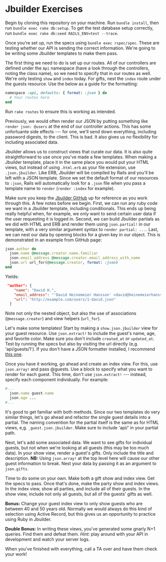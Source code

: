 # Jbuilder Exercises

Begin by cloning this repository on your machine. Run `bundle install`, then 
run `bundle exec rake db:setup`. To get the test database setup correctly, run 
`bundle exec rake db:seed RAILS_ENV=test --trace`.

Once you're set up, run the specs using `bundle exec rspec/spec`. These are 
testing whether our API is sending the correct information. We're going to 
be writing some Jbuilder templates to make them pass.

The first thing we need to do is set up our routes. All of our controllers are
defined under the `Api` namespace (have a look through the controllers, noting
the class name), so we need to specify that in our routes as well. We're only
testing `show` and `index` today. For gifts, nest the `index` route under the
guests resource. Use the below as a guide for the formatting:

```ruby
namespace :api, defaults: { format: :json } do 
  # Your routes here
end
```

Run `rake routes` to ensure this is working as intended. 

Previously, we would often render our JSON by putting something like `render
json: @users` at the end of our controller actions. This has some unfortuante
side effects --- for one, we'll send down everything, including password
digests, to the client. This is bad. It also gives us no flexibility for
including associated data.

Jbuilder allows us to construct views that curate our data. It is also quite
straightforward to use once you've made a few templates. When making a Jbuilder
template, place it in the same place you would put your HTML views, but instead
of using  `.html.erb` as your file extension, use `.json.jbuilder`. Like ERB,
Jbuilder will be compiled by Rails and you'll be left with a JSON template.
Since we set the default format of our resources to `:json`, Rails will
automatically look for a `.json` file when you pass a template name to `render`
(`render :index` for example).

Make sure you keep the [Jbuilder GitHub][docs-link] up for reference as you work
through this. A few notes before we begin. First, we can run any ruby code we
want in a Jbuilder template, including conditionals. This ends up being really
helpful when, for example, we only want to send certain user data if the user
requesting it is logged in. Second, we can build Jbuilder partials as we did
with HTML and ERB and render them using `json.partial!` in our template, with a
very similar argument syntax to `render partial: ...`. Last, we can nest our 
data by opening blocks for a given key in our object. This is demonstrated in an 
example from GitHub page:

```ruby
json.author do
  json.name @message.creator.name.familiar
  json.email_address @message.creator.email_address_with_name
  json.url url_for(@message.creator, format: :json)
end
```
Yields:
```json
 "author": {
    "name": "David H.",
    "email_address": "'David Heinemeier Hansson' <david@heinemeierhansson.com>",
    "url": "http://example.com/users/1-david.json"
  }
```

Note not only the nested object, but also the use of associations
(`@message.creator`) and view helpers (`url_for`). 

Let's make some templates! Start by making a `show.json.jbuilder` view for your
guest resource. Use `json.extract!` to include the guest's name, age, and
favorite color. Make sure you don't include `created_at` or `updated_at`. Test
by running the specs but also by visiting the url directly (e,g.
'api/guests/1'). If you don't have a JSON formatter installed, I recommend
[this one][formatter-link].

Once you have it working, go ahead and create an index view. For this, use
`json.array!` and pass @guests. Use a block to specify what you want to render
for each guest. This time, don't use `json.extract!` --- instead, specify each
component individually. For example:
```ruby
#... 
  json.name guest.name
  json.age ... 
#...
```

It's good to get familiar with both methods. Since our two templates do very similar 
things, let's go ahead and refactor the single guest details into a partial. 
The naming convention for the partial itself is the same as for HTML views, e,g. 
`_guest.json.jbuilder`. Make sure to include 'api/' in your partial path.

Next, let's add some associated data. We want to see gifts for individual
guests, but not when we're looking at all guests (this may be too much data). In
your show view, render a guest's gifts. Only include the title and description.
**NB:** Using `json.array!` at the top level here will cause our other guest
information to break. Nest your data by passing it as an argument to
`json.gifts`.

Time to do some on your own. Make both a gift show and index view. Get the specs
to pass. Once that's done, make the party show and index views. In the index
view, show all parties, and include all of their guests. In the show view,
include not only all guests, but all of the guests' gifts as well.

**Bonus:** Change your guest index view to only show guests who are between 40 
and 50 years old. Normally we would always do this kind of selection using 
Active Record, but this gives us an opportunity to practice using Ruby in Jbuilder.

**Double Bonus:** In writing these views, you've generated some gnarly N+1 queries. 
Find them and defeat them. _Hint:_ play around with your API in development and 
watch your server logs.

When you've finished with everything, call a TA over and have them check your
work!

[formatter-link]: https://chrome.google.com/webstore/detail/json-formatter/bcjindcccaagfpapjjmafapmmgkkhgoa?hl=en
[docs-link]: https://github.com/rails/jbuilder

